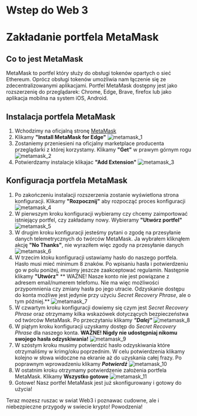 
# Wstep do Web 3

# Zakładanie portfela MetaMask

## Co to jest MetaMask

MetaMask to portfel który służy do obsługi tokenów opartych o sieć Ethereum. Oprócz obsługi tokenów umożliwia nam łączenie się ze zdecentralizowanymi aplikacjami. Portfel MetaMask dostępny jest jako rozszerzenię do przeglądarek: Chrome, Edge, Brave, firefox lub jako aplikacja mobilna na system iOS, Android.

## Instalacja portfela MetaMask
1. Wchodzimy na oficjalną stronę [MetaMask](https://metamask.io/download/)
2. Klikamy **"Install MetaMask for Edge"**
![metamask_1](img/metamask_1.png)
3. Zostaniemy przeniesieni na oficjalny marketplace producenta przeglądarki z której korzystamy. Klikamy **"Get"** w prawym górnym rogu
![metamask_2](img/metamask_2.png)
4. Potwierdzamy instalacje klikajac **"Add Extension"**
![metamask_3](img/metamask_3.png)

## Konfiguracja portfela MetaMask
1. Po zakończeniu instalacji rozszerzenia zostanie wyświetlona strona konfiguracji. Klikamy **"Rozpocznij"** aby rozpocząć proces konfiguracji
![metamask_4](img/metamask_4.png)
2. W pierwszym kroku konfiguracji wybieramy czy chcemy zaimportować istniejący portfel, czy zakładamy nowy. Wybieramy **"Utwórz portfel"**
![metamask_5](img/metamask_5.png)
3. W drugim kroku konfiguracji jesteśmy pytani o zgodę na przesyłanie danych telemetrycznych do twórców MetaMask. Ja wybrałem kliknąłem akcję **"No Thanks"**, nie wyraziłem więc zgody na przesyłanie danych
![metamask_6](img/metamask_6.png)
4. W trzecim ktoku konfiguracji ustawiamy hasło do naszego portfela. Hasło musi mieć minimum 8 znaków. Po wpisaniu hasła i potwierdzeniu go w polu poniżej, musimy jeszcze zaakceptować regulamin. Następnie klikamy **"Utwórz"** 
** WAŻNE! Nasze konto nie jest powiązane z adresem email/numerem telefomu. Nie ma więc możliwości przypomnienia czy zmiany hasła po jego utracie. Odzyskanie dostępu do konta możliwe jest jedynie przy użyciu *Secret Recovery Phrase*, ale o tym później.**
![metamask_7](img/metamask_7.png)
5. W czwartym kroku konfiguracji dowiemy się czym jest *Secret Recovery Phrase* oraz otrzymamy kilka wskazówek dotyczących bezpieczeństwa od twórców MetaMask. Po przeczytaniu klikamy ***"Dalej"***
![metamask_8](img/metamask_8.png)
6. W piątym kroku konfiguracji uzyskamy dostęp do *Secret Recovery Phrase* dla naszego konta. **WAŻNE! Nigdy nie udostępniaj nikomu swojego hasła odzyskiwania!**
![metamask_9](img/metamask_9.png)
7. W szóstym kroku musimy potwierdzić hasło odzyskiwania które otrzymaliśmy w krimg/oku poprzednim. W celu potwierdzenia klikamy kolejno w słowa widoczne na ekranie aż do uzyskania całej frazy. Po poprawnym wprowadzeniu klikamy ***Potwierdź***
![metamask_10](img/metamask_10.png)
8. W ostatnim kroku otrzymamy potwierdzenie założenia portfela MetaMask. Klikamy **Wszystko gotowe**
![metamask_11](img/metamask_11.png)
9. Gotowe! Nasz portfel MetaMask jest już skonfigurowany i gotowy do użycia!

Teraz mozesz ruszac w swiat Web3 i poznawac cudowne, ale i niebezpieczne przygody w swiecie krypto! Powodzenia!
